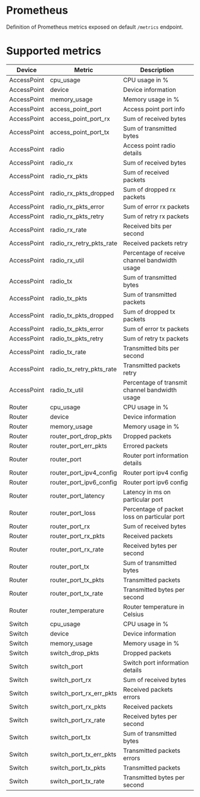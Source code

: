 # Prometheus
Definition of Prometheus metrics exposed on default `/metrics` endpoint.

# Supported metrics
|Device|Metric|Description|
|-|-|-|
|AccessPoint|cpu_usage|CPU usage in %|
|AccessPoint|device|Device information|
|AccessPoint|memory_usage|Memory usage in %|
|AccessPoint|access_point_port|Access point port info|
|AccessPoint|access_point_port_rx|Sum of received bytes|
|AccessPoint|access_point_port_tx|Sum of transmitted bytes|
|AccessPoint|radio|Access point radio details|
|AccessPoint|radio_rx|Sum of received bytes|
|AccessPoint|radio_rx_pkts|Sum of received packets|
|AccessPoint|radio_rx_pkts_dropped|Sum of dropped rx packets|
|AccessPoint|radio_rx_pkts_error|Sum of error rx packets|
|AccessPoint|radio_rx_pkts_retry|Sum of retry rx packets|
|AccessPoint|radio_rx_rate|Received bits per second|
|AccessPoint|radio_rx_retry_pkts_rate|Received packets retry|
|AccessPoint|radio_rx_util|Percentage of receive channel bandwidth usage|
|AccessPoint|radio_tx|Sum of transmitted bytes|
|AccessPoint|radio_tx_pkts|Sum of transmitted packets|
|AccessPoint|radio_tx_pkts_dropped|Sum of dropped tx packets|
|AccessPoint|radio_tx_pkts_error|Sum of error tx packets|
|AccessPoint|radio_tx_pkts_retry|Sum of retry tx packets|
|AccessPoint|radio_tx_rate|Transmitted bits per second|
|AccessPoint|radio_tx_retry_pkts_rate|Transmitted packets retry|
|AccessPoint|radio_tx_util|Percentage of transmit channel bandwidth usage|
|Router|cpu_usage|CPU usage in %|
|Router|device|Device information|
|Router|memory_usage|Memory usage in %|
|Router|router_port_drop_pkts|Dropped packets|
|Router|router_port_err_pkts|Errored packets|
|Router|router_port|Router port information details|
|Router|router_port_ipv4_config|Router port ipv4 config|
|Router|router_port_ipv6_config|Router port ipv6 config|
|Router|router_port_latency|Latency in ms on particular port|
|Router|router_port_loss|Percentage of packet loss on particular port|
|Router|router_port_rx|Sum of received bytes|
|Router|router_port_rx_pkts|Received packets|
|Router|router_port_rx_rate|Received bytes per second|
|Router|router_port_tx|Sum of transmitted bytes|
|Router|router_port_tx_pkts|Transmitted packets|
|Router|router_port_tx_rate|Transmitted bytes per second|
|Router|router_temperature|Router temperature in Celsius|
|Switch|cpu_usage|CPU usage in %|
|Switch|device|Device information|
|Switch|memory_usage|Memory usage in %|
|Switch|switch_drop_pkts|Dropped packets|
|Switch|switch_port|Switch port information details|
|Switch|switch_port_rx|Sum of received bytes|
|Switch|switch_port_rx_err_pkts|Received packets errors|
|Switch|switch_port_rx_pkts|Received packets|
|Switch|switch_port_rx_rate|Received bytes per second|
|Switch|switch_port_tx|Sum of transmitted bytes|
|Switch|switch_port_tx_err_pkts|Transmitted packets errors|
|Switch|switch_port_tx_pkts|Transmitted packets|
|Switch|switch_port_tx_rate|Transmitted bytes per second|
